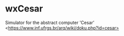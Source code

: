 # wxCesar
Simulator for the abstract computer 'Cesar' &lt;https://www.inf.ufrgs.br/arq/wiki/doku.php?id=cesar>

